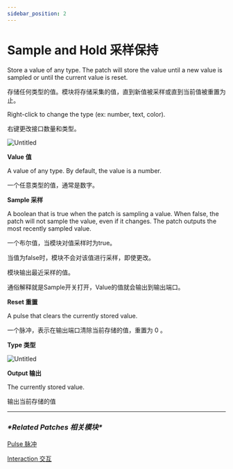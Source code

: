 ```yaml
---
sidebar_position: 2
---
```


# Sample and Hold 采样保持

Store a value of any type. The patch will store the value until a new value is sampled or until the current value is reset.

存储任何类型的值。模块将存储采集的值，直到新值被采样或直到当前值被重置为止。

Right-click to change the type (ex: number, text, color).

右键更改接口数量和类型。

![Untitled](https://s3.us-west-2.amazonaws.com/secure.notion-static.com/db9db180-bb54-4a61-bb3d-f104ad56a27b/Untitled.png?X-Amz-Algorithm=AWS4-HMAC-SHA256&X-Amz-Content-Sha256=UNSIGNED-PAYLOAD&X-Amz-Credential=AKIAT73L2G45EIPT3X45%2F20220602%2Fus-west-2%2Fs3%2Faws4_request&X-Amz-Date=20220602T182056Z&X-Amz-Expires=86400&X-Amz-Signature=639da17f167ca16dbf76de10f6265dc95e92c5ac25981f3f0d472ddd28d62089&X-Amz-SignedHeaders=host&response-content-disposition=filename%20%3D%22Untitled.png%22&x-id=GetObject)

**Value 值**

A value of any type. By default, the value is a number.

一个任意类型的值，通常是数字。

**Sample 采样**

A boolean that is true when the patch is sampling a value. When false, the patch will not sample the value, even if it changes. The patch outputs the most recently sampled value.

一个布尔值，当模块对值采样时为true。

当值为false时，模块不会对该值进行采样，即使更改。

模块输出最近采样的值。

通俗解释就是Sample开关打开，Value的值就会输出到输出端口。

**Reset 重置**

A pulse that clears the currently stored value.

一个脉冲，表示在输出端口清除当前存储的值，重置为 0 。

**Type 类型**

![Untitled](https://s3.us-west-2.amazonaws.com/secure.notion-static.com/e6058b12-64d0-4ed8-a3fb-f42402342ce0/Untitled.png?X-Amz-Algorithm=AWS4-HMAC-SHA256&X-Amz-Content-Sha256=UNSIGNED-PAYLOAD&X-Amz-Credential=AKIAT73L2G45EIPT3X45%2F20220602%2Fus-west-2%2Fs3%2Faws4_request&X-Amz-Date=20220602T182103Z&X-Amz-Expires=86400&X-Amz-Signature=3750d2e0313f83c82405caa0444b573e2ff0be585c6db4169cb7d31f94f98142&X-Amz-SignedHeaders=host&response-content-disposition=filename%20%3D%22Untitled.png%22&x-id=GetObject)

**Output 输出**

The currently stored value.

输出当前存储的值

------

### ***\*Related Patches 相关模块\****

[Pulse 脉冲](https://www.notion.so/Pulse-ac15ab739fed400496866264e653095f)

[Interaction 交互](https://www.notion.so/Interaction-8cd3ac66434546eda4b4bcf8173958fc)
